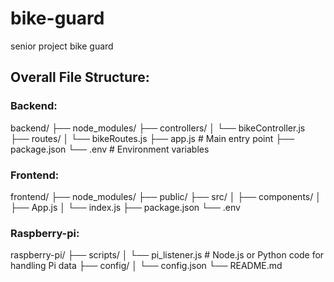 # bike-guard
senior project bike guard


## Overall File Structure:
### Backend:
backend/
├── node_modules/
├── controllers/
│   └── bikeController.js
├── routes/
│   └── bikeRoutes.js
├── app.js                 # Main entry point
├── package.json
└── .env                   # Environment variables

### Frontend:
frontend/
├── node_modules/
├── public/
├── src/
│   ├── components/
│   ├── App.js
│   └── index.js
├── package.json
└── .env

### Raspberry-pi:
raspberry-pi/
├── scripts/
│   └── pi_listener.js          # Node.js or Python code for handling Pi data
├── config/
│   └── config.json
└── README.md